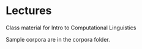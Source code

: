 # Lectures

Class material for Intro to Computational Linguistics

Sample corpora are in the corpora folder.


